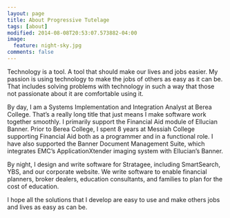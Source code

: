 ```yaml
---
layout: page
title: About Progressive Tutelage
tags: [about]
modified: 2014-08-08T20:53:07.573882-04:00
image:
  feature: night-sky.jpg
comments: false
---
```


Technology is a tool. A tool that should make our lives and jobs easier. My passion is using technology to make the jobs of others as easy as it can be. That includes solving problems with technology in such a way that those not passionate about it are comfortable using it.

By day, I am a Systems Implementation and Integration Analyst at Berea College. That’s a really long title that just means I make software work together smoothly. I primarily support the Financial Aid module of Ellucian Banner. Prior to Berea College, I spent 8 years at Messiah College supporting Financial Aid both as a programmer and in a functional role. I have also supported the Banner Document Management Suite, which integrates EMC’s ApplicationXtender imaging system with Ellucian’s Banner.

By night, I design and write software for Stratagee, including SmartSearch, YBS, and our corporate website. We write software to enable financial planners, broker dealers, education consultants, and families to plan for the cost of education.

I hope all the solutions that I develop are easy to use and make others jobs and lives as easy as can be.

